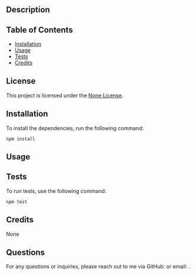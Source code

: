 # 



## Description


## Table of Contents
- [Installation](#installation)
- [Usage](#usage)
- [Tests](#tests)
- [Credits](#credits)

## License
This project is licensed under the [None License]().

## Installation
To install the dependencies, run the following command:
```
npm install
```

## Usage


## Tests
To run tests, use the following command:
```
npm test
```

## Credits
None

## Questions
For any questions or inquiries, please reach out to me via GitHub: [](https://github.com/) or email: .
